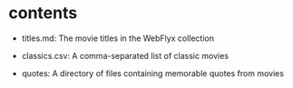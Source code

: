# contents



* titles.md: The movie titles in the WebFlyx collection

* classics.csv: A comma-separated list of classic movies

* quotes: A directory of files containing memorable quotes from movies
